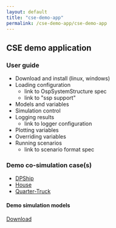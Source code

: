 ```yaml
---
layout: default
title: "cse-demo-app"
permalink: /cse-demo-app/cse-demo-app
---
```


## CSE demo application

### User guide

- Download and install (linux, windows)
- Loading configuration
    - link to OspSystemStructure spec
    - link to "ssp support"
- Models and variables
- Simulation control
- Logging results
    - link to logger configuration
- Plotting variables
- Overriding variables
- Running scenarios
    - link to scenario format spec
    
### Demo co-simulation case(s)

- [DPShip](./DPShip)
- [House](./House)
- [Quarter-Truck](./Quarter-Truck)

#### Demo simulation models
[Download](./cse-demo-models)